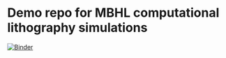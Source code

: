 # Demo repo for MBHL computational lithography simulations
[![Binder](https://mybinder.org/badge_logo.svg)](https://mybinder.org/v2/gh/alchem0x2A/mbhl-public-demo/main)
